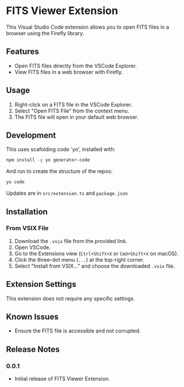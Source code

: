 # FITS Viewer Extension

This Visual Studio Code extension allows you to open FITS files in a browser using the Firefly library.

## Features

- Open FITS files directly from the VSCode Explorer.
- View FITS files in a web browser with Firefly.

## Usage

1. Right-click on a FITS file in the VSCode Explorer.
2. Select "Open FITS File" from the context menu.
3. The FITS file will open in your default web browser.

## Development

This uses scafolding code 'yo', installed with:

```bash
npm install -g yo generator-code
```

And run to create the structure of the repos:
```bash
yo code
```

Updates are in `src/extension.ts` and `package.json`

## Installation

### From VSIX File

1. Download the `.vsix` file from the provided link.
2. Open VSCode.
3. Go to the Extensions view (`Ctrl+Shift+X` or `Cmd+Shift+X` on macOS).
4. Click the three-dot menu (`...`) at the top-right corner.
5. Select "Install from VSIX..." and choose the downloaded `.vsix` file.

## Extension Settings

This extension does not require any specific settings.

## Known Issues

- Ensure the FITS file is accessible and not corrupted.

## Release Notes

### 0.0.1

- Initial release of FITS Viewer Extension.

